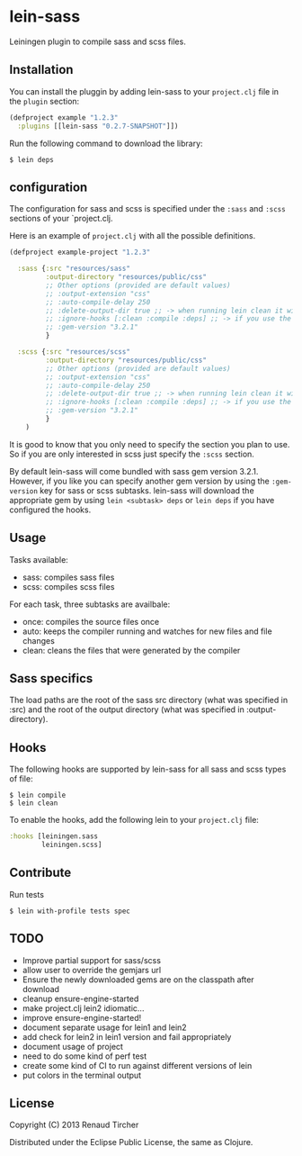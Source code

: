 # lein-sass

Leiningen plugin to compile sass and scss files.

## Installation

You can install the pluggin by adding lein-sass to your `project.clj` file in the `plugin` section:

```clj
(defproject example "1.2.3"
  :plugins [[lein-sass "0.2.7-SNAPSHOT"]])
```

Run the following command to download the library:

    $ lein deps

## configuration

The configuration for sass and scss is specified under the `:sass` and `:scss` sections of your `project.clj.

Here is an example of `project.clj` with all the possible definitions.

```clj
(defproject example-project "1.2.3"

  :sass {:src "resources/sass"
         :output-directory "resources/public/css"
         ;; Other options (provided are default values)
         ;; :output-extension "css"
         ;; :auto-compile-delay 250
         ;; :delete-output-dir true ;; -> when running lein clean it will delete the output directory if it does not contain any file
         ;; :ignore-hooks [:clean :compile :deps] ;; -> if you use the hooks, this option allows you to remove some hooks that you don't want to run
         ;; :gem-version "3.2.1"
         }

  :scss {:src "resources/scss"
         :output-directory "resources/public/css"
         ;; Other options (provided are default values)
         ;; :output-extension "css"
         ;; :auto-compile-delay 250
         ;; :delete-output-dir true ;; -> when running lein clean it will delete the output directory if it does not contain any file
         ;; :ignore-hooks [:clean :compile :deps] ;; -> if you use the hooks, this option allows you to remove some hooks that you don't want to run
         ;; :gem-version "3.2.1"
         }
    )
```

It is good to know that you only need to specify the section you plan to use.  So if you are only interested in scss just specify the `:scss` section.

By default lein-sass will come bundled with sass gem version 3.2.1. However, if you like you can specify another gem version by using the `:gem-version` key for sass or scss subtasks.
lein-sass will download the appropriate gem by using `lein <subtask> deps` or `lein deps` if you have configured the hooks.

## Usage

Tasks available:

* sass: compiles sass files
* scss: compiles scss files

For each task, three subtasks are availbale:

* once: compiles the source files once
* auto: keeps the compiler running and watches for new files and file changes
* clean: cleans the files that were generated by the compiler

## Sass specifics

The load paths are the root of the sass src directory (what was specified in :src) and the root of the output directory (what was specified in :output-directory).

## Hooks

The following hooks are supported by lein-sass for all sass and scss types of file:

    $ lein compile
    $ lein clean

To enable the hooks, add the following lein to your `project.clj` file:

```clj
:hooks [leiningen.sass
        leiningen.scss]
```

## Contribute

Run tests

    $ lein with-profile tests spec

## TODO

* Improve partial support for sass/scss
* allow user to override the gemjars url
* Ensure the newly downloaded gems are on the classpath after download
* cleanup ensure-engine-started
* make project.clj lein2 idiomatic...
* improve ensure-engine-started!
* document separate usage for lein1 and lein2
* add check for lein2 in lein1 version and fail appropriately
* document usage of project
* need to do some kind of perf test
* create some kind of CI to run against different versions of lein
* put colors in the terminal output

## License

Copyright (C) 2013 Renaud Tircher

Distributed under the Eclipse Public License, the same as Clojure.
